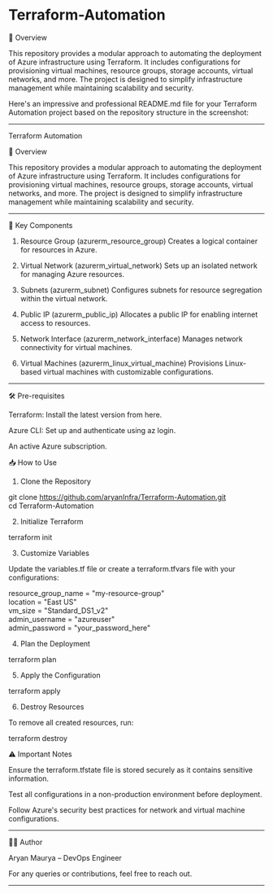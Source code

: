 # Terraform-Automation

📄 Overview

This repository provides a modular approach to automating the deployment of Azure infrastructure using Terraform. It includes configurations for provisioning virtual machines, resource groups, storage accounts, virtual networks, and more. The project is designed to simplify infrastructure management while maintaining scalability and security.

Here's an impressive and professional README.md file for your Terraform Automation project based on the repository structure in the screenshot:

---

Terraform Automation

📄 Overview

This repository provides a modular approach to automating the deployment of Azure infrastructure using Terraform. It includes configurations for provisioning virtual machines, resource groups, storage accounts, virtual networks, and more. The project is designed to simplify infrastructure management while maintaining scalability and security.


---

🚀 Key Components

1. Resource Group (azurerm_resource_group)
Creates a logical container for resources in Azure.


2. Virtual Network (azurerm_virtual_network)
Sets up an isolated network for managing Azure resources.


3. Subnets (azurerm_subnet)
Configures subnets for resource segregation within the virtual network.


4. Public IP (azurerm_public_ip)
Allocates a public IP for enabling internet access to resources.


5. Network Interface (azurerm_network_interface)
Manages network connectivity for virtual machines.


6. Virtual Machines (azurerm_linux_virtual_machine)
Provisions Linux-based virtual machines with customizable configurations.




---

🛠 Pre-requisites

Terraform: Install the latest version from here.

Azure CLI: Set up and authenticate using az login.

An active Azure subscription.

📥 How to Use

1. Clone the Repository

git clone https://github.com/aryanInfra/Terraform-Automation.git  
cd Terraform-Automation

2. Initialize Terraform

terraform init

3. Customize Variables

Update the variables.tf file or create a terraform.tfvars file with your configurations:

resource_group_name = "my-resource-group"  
location = "East US"  
vm_size = "Standard_DS1_v2"  
admin_username = "azureuser"  
admin_password = "your_password_here"

4. Plan the Deployment

terraform plan

5. Apply the Configuration

terraform apply

6. Destroy Resources

To remove all created resources, run:

terraform destroy


⚠ Important Notes

Ensure the terraform.tfstate file is stored securely as it contains sensitive information.

Test all configurations in a non-production environment before deployment.

Follow Azure's security best practices for network and virtual machine configurations.

---

🧑‍💻 Author

Aryan Maurya – DevOps Engineer


For any queries or contributions, feel free to reach out.

---
